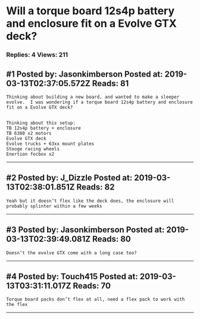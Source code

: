 # Will a torque board 12s4p battery and enclosure fit on a Evolve GTX deck?

### Replies: 4 Views: 211

## \#1 Posted by: Jasonkimberson Posted at: 2019-03-13T02:37:05.572Z Reads: 81

```
Thinking about building a new board, and wanted to make a sleeper evolve.  I was wondering if a torque board 12s4p battery and enclosure fit on a Evolve GTX deck?


Thinking about this setup:
TB 12s4p battery + enclosure 
TB 6380 x2 motors
Evolve GTX deck
Evolve trucks + 63xx mount plates
Stooge racing wheels
Enertion focbox x2
```

---
## \#2 Posted by: J_Dizzle Posted at: 2019-03-13T02:38:01.851Z Reads: 82

```
Yeah but it doesn’t flex like the deck does, the enclosure will probably splinter within a few weeks
```

---
## \#3 Posted by: Jasonkimberson Posted at: 2019-03-13T02:39:49.081Z Reads: 80

```
Doesn’t the evolve GTX come with a long case too?
```

---
## \#4 Posted by: Touch415 Posted at: 2019-03-13T03:31:11.017Z Reads: 70

```
Torque board packs don’t flex at all, need a flex pack to work with the flex
```

---
